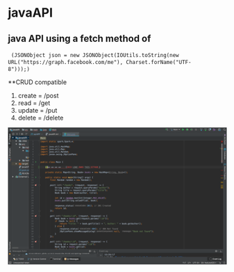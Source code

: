 # javaAPI

## java API using a fetch method of 
     (JSONObject json = new JSONObject(IOUtils.toString(new URL("https://graph.facebook.com/me"), Charset.forName("UTF-     8")));)

**CRUD compatible 
1. create = /post
1. read = /get
1. update = /put
1. delete = /delete

![code example](screenshot.png)
